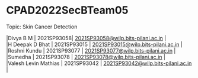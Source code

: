 # CPAD2022SecBTeam05

Topic: Skin Cancer Detection

|Divya B M | 2021SP93058| 2021SP93058@wilp.bits-pilani.ac.in |<br>
|H Deepak D Bhat | 2021SP93015 | 2021SP93015@wilp.bits-pilani.ac.in |<br>
|Roshni Kundu | 2021SP93077 | 2021SP93077@wilp.bits-pilani.ac.in |<br>
|Sumedha | 2021SP93078 | 2021SP93078@wilp.bits-pilani.ac.in |<br>
|Valesh Levin Mathias | 2021SP93042 | 2021SP93042@wilp.bits-pilani.ac.in |<br>
